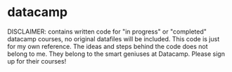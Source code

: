 # datacamp
DISCLAIMER: contains written code for "in progress" or "completed" datacamp courses, no original datafiles will be included. This code is just for my own reference. The ideas and steps behind the code does not belong to me. They belong to the smart geniuses at Datacamp. Please sign up for their courses!
